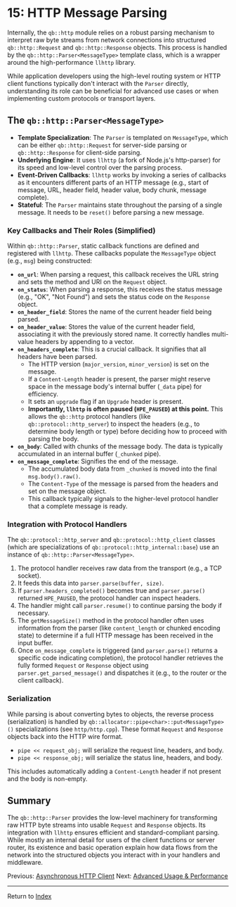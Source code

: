 # 15: HTTP Message Parsing

Internally, the `qb::http` module relies on a robust parsing mechanism to interpret raw byte streams from network connections into structured `qb::http::Request` and `qb::http::Response` objects. This process is handled by the `qb::http::Parser<MessageType>` template class, which is a wrapper around the high-performance `llhttp` library.

While application developers using the high-level routing system or HTTP client functions typically don't interact with the `Parser` directly, understanding its role can be beneficial for advanced use cases or when implementing custom protocols or transport layers.

## The `qb::http::Parser<MessageType>`

-   **Template Specialization**: The `Parser` is templated on `MessageType`, which can be either `qb::http::Request` for server-side parsing or `qb::http::Response` for client-side parsing.
-   **Underlying Engine**: It uses `llhttp` (a fork of Node.js's http-parser) for its speed and low-level control over the parsing process.
-   **Event-Driven Callbacks**: `llhttp` works by invoking a series of callbacks as it encounters different parts of an HTTP message (e.g., start of message, URL, header field, header value, body chunk, message complete).
-   **Stateful**: The `Parser` maintains state throughout the parsing of a single message. It needs to be `reset()` before parsing a new message.

### Key Callbacks and Their Roles (Simplified)

Within `qb::http::Parser`, static callback functions are defined and registered with `llhttp`. These callbacks populate the `MessageType` object (e.g., `msg`) being constructed:

-   **`on_url`**: When parsing a request, this callback receives the URL string and sets the method and URI on the `Request` object.
-   **`on_status`**: When parsing a response, this receives the status message (e.g., "OK", "Not Found") and sets the status code on the `Response` object.
-   **`on_header_field`**: Stores the name of the current header field being parsed.
-   **`on_header_value`**: Stores the value of the current header field, associating it with the previously stored name. It correctly handles multi-value headers by appending to a vector.
-   **`on_headers_complete`**: This is a crucial callback. It signifies that all headers have been parsed.
    -   The HTTP version (`major_version`, `minor_version`) is set on the message.
    -   If a `Content-Length` header is present, the parser might reserve space in the message body's internal buffer (`_data` pipe) for efficiency.
    -   It sets an `upgrade` flag if an `Upgrade` header is present.
    -   **Importantly, `llhttp` is often paused (`HPE_PAUSED`) at this point.** This allows the `qb::http` protocol handlers (like `qb::protocol::http_server`) to inspect the headers (e.g., to determine body length or type) before deciding how to proceed with parsing the body.
-   **`on_body`**: Called with chunks of the message body. The data is typically accumulated in an internal buffer (`_chunked` pipe).
-   **`on_message_complete`**: Signifies the end of the message.
    -   The accumulated body data from `_chunked` is moved into the final `msg.body().raw()`.
    -   The `Content-Type` of the message is parsed from the headers and set on the message object.
    -   This callback typically signals to the higher-level protocol handler that a complete message is ready.

### Integration with Protocol Handlers

The `qb::protocol::http_server` and `qb::protocol::http_client` classes (which are specializations of `qb::protocol::http_internal::base`) use an instance of `qb::http::Parser<MessageType>`.

1.  The protocol handler receives raw data from the transport (e.g., a TCP socket).
2.  It feeds this data into `parser.parse(buffer, size)`.
3.  If `parser.headers_completed()` becomes true and `parser.parse()` returned `HPE_PAUSED`, the protocol handler can inspect headers.
4.  The handler might call `parser.resume()` to continue parsing the body if necessary.
5.  The `getMessageSize()` method in the protocol handler often uses information from the parser (like `content_length` or chunked encoding state) to determine if a full HTTP message has been received in the input buffer.
6.  Once `on_message_complete` is triggered (and `parser.parse()` returns a specific code indicating completion), the protocol handler retrieves the fully formed `Request` or `Response` object using `parser.get_parsed_message()` and dispatches it (e.g., to the router or the client callback).

### Serialization

While parsing is about converting bytes to objects, the reverse process (serialization) is handled by `qb::allocator::pipe<char>::put<MessageType>()` specializations (see `http/http.cpp`). These format `Request` and `Response` objects back into the HTTP wire format.

-   `pipe << request_obj;` will serialize the request line, headers, and body.
-   `pipe << response_obj;` will serialize the status line, headers, and body.

This includes automatically adding a `Content-Length` header if not present and the body is non-empty.

## Summary

The `qb::http::Parser` provides the low-level machinery for transforming raw HTTP byte streams into usable `Request` and `Response` objects. Its integration with `llhttp` ensures efficient and standard-compliant parsing. While mostly an internal detail for users of the client functions or server router, its existence and basic operation explain how data flows from the network into the structured objects you interact with in your handlers and middleware.

Previous: [Asynchronous HTTP Client](./14-async-http-client.md)
Next: [Advanced Usage & Performance](./16-advanced-topics.md)

---
Return to [Index](./README.md) 